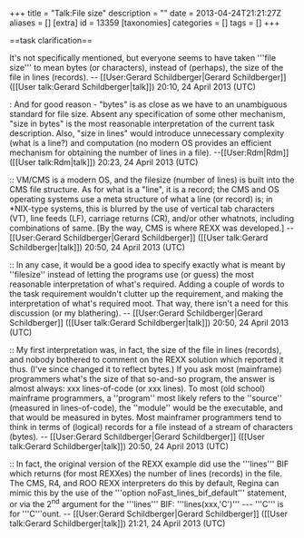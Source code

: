 +++
title = "Talk:File size"
description = ""
date = 2013-04-24T21:21:27Z
aliases = []
[extra]
id = 13359
[taxonomies]
categories = []
tags = []
+++

==task clarification==

It's not specifically mentioned, but everyone seems to have taken '''file size''' to mean bytes (or characters), instead of (perhaps), the size of the file in lines (records). -- [[User:Gerard Schildberger|Gerard Schildberger]] ([[User talk:Gerard Schildberger|talk]]) 20:10, 24 April 2013 (UTC)

: And for good reason - "bytes" is as close as we have to an unambiguous standard for file size. Absent any specification of some other mechanism, "size in bytes" is the most reasonable interpretation of the current task description. Also, "size in lines" would introduce unnecessary complexity (what is a line?) and computation (no modern OS provides an efficient mechanism for obtaining the number of lines in a file). --[[User:Rdm|Rdm]] ([[User talk:Rdm|talk]]) 20:23, 24 April 2013 (UTC)

:: VM/CMS is a modern OS, and the filesize (number of lines) is built into the CMS file structure.   As for what is a "line", it is a record; the CMS and OS operating systems use a meta structure of what a line (or record) is; in *NIX-type systems, this is blurred by the use of vertical tab characters (VT), line feeds (LF), carriage returns (CR), and/or other whatnots, including combinations of same.   [By the way, CMS is where REXX was developed.] -- [[User:Gerard Schildberger|Gerard Schildberger]] ([[User talk:Gerard Schildberger|talk]]) 20:50, 24 April 2013 (UTC)

:: In any case, it would be a good idea to specify exactly what is meant by ''filesize'' instead of letting the programs use (or guess) the most reasonable interpretation of what's required.   Adding a couple of words to the task requirement wouldn't clutter up the requirement, and making the interpretation of what's required moot.   That way, there isn't a need for this discussion (or my blathering). -- [[User:Gerard Schildberger|Gerard Schildberger]] ([[User talk:Gerard Schildberger|talk]]) 20:50, 24 April 2013 (UTC)

:: My first interpretation was, in fact, the size of the file in lines (records), and nobody bothered to comment on the REXX solution which reported it thus.   (I've since changed it to reflect bytes.)   If you ask most (mainframe) programmers what's the size of that so-and-so program, the answer is almost always:   xxx lines-of-code   (or xxx lines).   To most (old school) mainframe programmers, a ''program'' most likely refers to the ''source'' (measured in lines-of-code), the ''module'' would be the executable, and that would be measured in bytes.   Most mainframer programmers tend to think in terms of (logical) records for a file instead of a stream of characters (bytes). -- [[User:Gerard Schildberger|Gerard Schildberger]] ([[User talk:Gerard Schildberger|talk]]) 20:50, 24 April 2013 (UTC)

:: In fact, the original version of the REXX example did use the '''lines''' BIF which returns (for most REXXes) the number of lines (records) in the file.    The CMS, R4, and ROO REXX interpreters do this by default, Regina can mimic this by the use of the '''option noFast_lines_bif_default''' statement, or via the 2<sup>nd</sup> argument for the '''lines''' BIF:   '''lines(xxx,'C')'''       ---   '''C'''   is for   '''C'''ount. -- [[User:Gerard Schildberger|Gerard Schildberger]] ([[User talk:Gerard Schildberger|talk]]) 21:21, 24 April 2013 (UTC)
